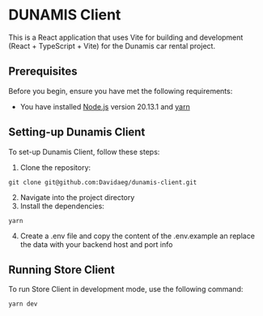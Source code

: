 # DUNAMIS Client

This is a React application that uses Vite for building and development (React + TypeScript + Vite) for the Dunamis car rental project.

## Prerequisites

Before you begin, ensure you have met the following requirements:

- You have installed [Node.js](https://nodejs.org/en/download/) version 20.13.1 and [yarn](https://classic.yarnpkg.com/lang/en/docs/install/#mac-stable)

## Setting-up Dunamis Client

To set-up Dunamis Client, follow these steps:

1. Clone the repository:

```
git clone git@github.com:Davidaeg/dunamis-client.git
```

2. Navigate into the project directory
3. Install the dependencies:

```
yarn
```

4. Create a .env file and copy the content of the .env.example an replace the data with your backend host and port info

## Running Store Client

To run Store Client in development mode, use the following command:

```
yarn dev
```
